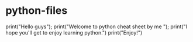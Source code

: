 # python-files
print("Hello guys");
  print("Welcome to python cheat sheet by me <smiley>");
    print("I hope you'll get to enjoy learning python.")
       print("Enjoy!")
